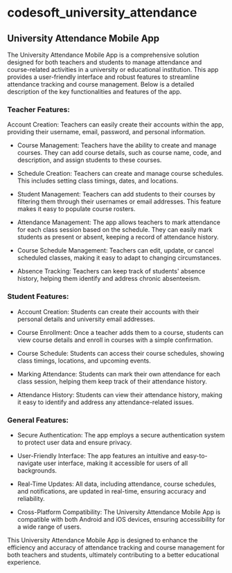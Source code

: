 # codesoft_university_attendance 


## University Attendance Mobile App

The University Attendance Mobile App is a comprehensive solution designed for both teachers and students to manage attendance and course-related activities in a university or educational institution. This app provides a user-friendly interface and robust features to streamline attendance tracking and course management. Below is a detailed description of the key functionalities and features of the app.

### Teacher Features:
Account Creation: Teachers can easily create their accounts within the app, providing their username, email, password, and personal information.

- Course Management: Teachers have the ability to create and manage courses. They can add course details, such as course name, code, and description, and assign students to these courses.

- Schedule Creation: Teachers can create and manage course schedules. This includes setting class timings, dates, and locations.

- Student Management: Teachers can add students to their courses by filtering them through their usernames or email addresses. This feature makes it easy to populate course rosters.

- Attendance Management: The app allows teachers to mark attendance for each class session based on the schedule. They can easily mark students as present or absent, keeping a record of attendance history.

- Course Schedule Management: Teachers can edit, update, or cancel scheduled classes, making it easy to adapt to changing circumstances.

- Absence Tracking: Teachers can keep track of students' absence history, helping them identify and address chronic absenteeism.


### Student Features:
- Account Creation: Students can create their accounts with their personal details and university email addresses.

- Course Enrollment: Once a teacher adds them to a course, students can view course details and enroll in courses with a simple confirmation.

- Course Schedule: Students can access their course schedules, showing class timings, locations, and upcoming events.

- Marking Attendance: Students can mark their own attendance for each class session, helping them keep track of their attendance history.

- Attendance History: Students can view their attendance history, making it easy to identify and address any attendance-related issues.


### General Features:
- Secure Authentication: The app employs a secure authentication system to protect user data and ensure privacy.

- User-Friendly Interface: The app features an intuitive and easy-to-navigate user interface, making it accessible for users of all backgrounds.

- Real-Time Updates: All data, including attendance, course schedules, and notifications, are updated in real-time, ensuring accuracy and reliability.

- Cross-Platform Compatibility: The University Attendance Mobile App is compatible with both Android and iOS devices, ensuring accessibility for a wide range of users.

This University Attendance Mobile App is designed to enhance the efficiency and accuracy of attendance tracking and course management for both teachers and students, ultimately contributing to a better educational experience. 
